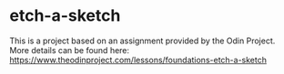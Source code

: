 # etch-a-sketch
This is a project based on an assignment provided by the Odin Project.
More details can be found here: https://www.theodinproject.com/lessons/foundations-etch-a-sketch